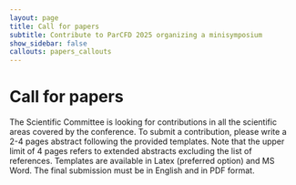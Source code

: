 ```yaml
---
layout: page
title: Call for papers
subtitle: Contribute to ParCFD 2025 organizing a minisymposium
show_sidebar: false
callouts: papers_callouts
---
```


# Call for papers

The Scientific Committee is looking for contributions in all the scientific areas covered by the conference. To submit a contribution, please write a 2-4 pages abstract following the provided templates. Note that the upper limit of 4 pages refers to extended abstracts excluding the list of references. Templates are available in Latex (preferred option) and MS Word. The final submission must be in English and in PDF format.
